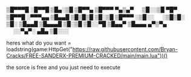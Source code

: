 ▒█▀▀▀█ ░█▀▀█ ▒█▄░▒█ ▒█▀▀▄ ▒█▀▀▀ ▀▄▒▄▀ 　 ▒█░░▒█ ▀█▀ ▒█▀▀█ 
░▀▀▀▄▄ ▒█▄▄█ ▒█▒█▒█ ▒█░▒█ ▒█▀▀▀ ░▒█░░ 　 ░▒█▒█░ ▒█░ ▒█▄▄█ 
▒█▄▄▄█ ▒█░▒█ ▒█░░▀█ ▒█▄▄▀ ▒█▄▄▄ ▄▀▒▀▄ 　 ░░▀▄▀░ ▄█▄ ▒█░░░ 

heres what do you want = loadstring(game:HttpGet("https://raw.githubusercontent.com/Bryan-Cracks/FREE-SANDERX-PREMIUM-CRACKED/main/main.lua"))()

the sorce is free and you just need to execute
